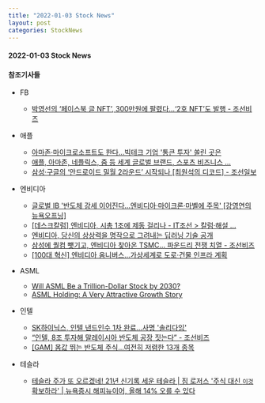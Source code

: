 ```yaml
---
title: "2022-01-03 Stock News"
layout: post
categories: StockNews
---
```


#### 2022-01-03 Stock News



#### 참조기사들

- FB
  - [박영선의 ‘페이스북 글 NFT’, 300만원에 팔렸다…‘2호 NFT’도 발행 - 조선비즈](https://biz.chosun.com/policy/politics/2022/01/02/XVHDWMDI4ZCUDFYAWW35VZSDAU/)

- 애플  
  - [아마존·마이크로소프트도 한다…빅테크 기업 '통큰 투자' 쏠린 곳은](https://news.mt.co.kr/mtview.php?no=2021123011405987673)
  - [애플, 아마존, 네플릭스, 줌 등 세계 글로벌 브랜드, 스포츠 비즈니스 ...](https://m.sports.khan.co.kr/view.html?art_id=202201012022003&sec_id=530101&med_id=skat)
  - [삼성·구글의 ‘안드로이드 밀월 2라운드’ 시작되나 [최원석의 디코드] - 조선일보](https://www.chosun.com/economy/int_economy/2021/12/30/4UVZ3Z36ZNCZTIE4JP2TIFWBNY/)

- 엔비디아
  - [글로벌 IB '반도체 강세 이어진다…엔비디아·마이크론·마벨에 주목' [강영연의 뉴욕오프닝]](https://www.hankyung.com/finance/article/202112280361i)
  - [[데스크칼럼] 엔비디아, 시총 1조에 제동 걸리나 - IT조선 > 칼럼·해설 ...](http://it.chosun.com/site/data/html_dir/2021/12/03/2021120302030.html)
  - [엔비디아, 당신의 상상력을 명작으로 그려내는 딥러닝 기술 공개](http://www.aitimes.com/news/articleView.html%3Fidxno%3D142189)
  - [삼성에 퀄컴 뺏기고, 엔비디아 찾아온 TSMC… 파운드리 전쟁 치열 - 조선비즈](https://biz.chosun.com/it-science/ict/2021/12/07/RWNQBAE3GJDWVIFDQLJ6PII2HM/)
  - [[100대 혁신] 엔비디아 옴니버스...가상세계로 도로·건물 인프라 계획](https://www.ajunews.com/view/20220101131109798)

- ASML
  - [Will ASML Be a Trillion-Dollar Stock by 2030?](https://www.fool.com/investing/2021/12/28/will-asml-be-a-trillion-dollar-stock-by-2030/)
  - [ASML Holding: A Very Attractive Growth Story](https://www.nasdaq.com/articles/asml-holding%253A-a-very-attractive-growth-story)
 
- 인텔
  - [SK하이닉스, 인텔 낸드인수 1차 완료…사명 '솔리다임'](https://paxnetnews.com/articles/82030)
  - [“인텔, 8조 투자해 말레이시아 반도체 공장 짓는다” - 조선비즈](https://biz.chosun.com/international/international_economy/2021/12/14/EX7RMOUJ45BBDFFLFR4GKZBOFM/)
  - [[GAM] 몸값 뛰는 반도체 주식…여전히 저렴한 13개 종목](https://www.newspim.com/news/view/20211231000621)
  
- 테슬라
  - [테슬라 주가 또 오르겠네! 21년 신기록 세운 테슬라 | 짐 로저스 '주식 대신 `이것` 확보하라' | 뉴욕증시 해피뉴이어, 올해 14% 오를 수 있다](https://www.mk.co.kr/news/stock/view/2022/01/3387/)
